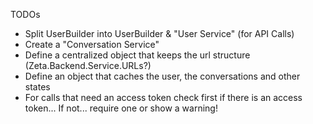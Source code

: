 TODOs

- Split UserBuilder into UserBuilder & "User Service" (for API Calls)
- Create a "Conversation Service"
- Define a centralized object that keeps the url structure (Zeta.Backend.Service.URLs?)
- Define an object that caches the user, the conversations and other states 
- For calls that need an access token check first if there is an access token... If not... require one or show a warning!